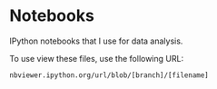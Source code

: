 # Notebooks
IPython notebooks that I use for data analysis. 

To use view these files, use the following URL:

```
nbviewer.ipython.org/url/blob/[branch]/[filename]
```
